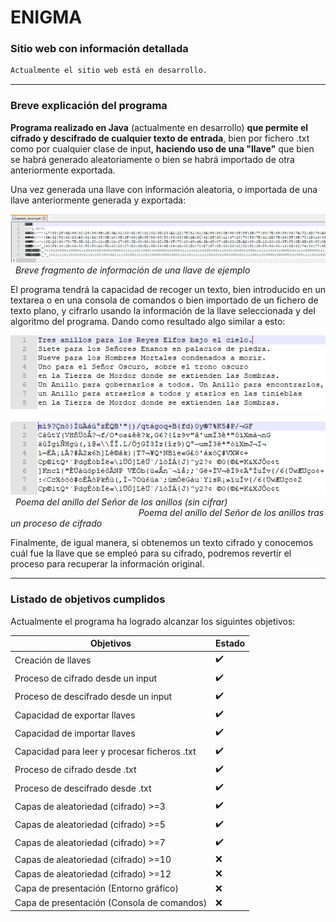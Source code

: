 # ENIGMA

### Sitio web con información detallada
```sh
Actualmente el sitio web está en desarrollo.
```

---

### Breve explicación del programa

**Programa realizado en Java** (actualmente en desarrollo) **que permite el cifrado y descifrado de cualquier texto de entrada**, bien por fichero .txt como por cualquier clase de input, **haciendo uso de una "llave"** que bien se habrá generado aleatoriamente o bien se habrá importado de otra anteriormente exportada.

Una vez generada una llave con información aleatoria, o importada de una llave anteriormente generada y exportada:

![Imagen con un breve fragmento de información de una llave de ejemplo](/img_markdown/ejemplo_llave.png)
&nbsp; _Breve fragmento de información de una llave de ejemplo_

El programa tendrá la capacidad de recoger un texto, bien introducido en un textarea o en una consola de comandos o bien importado de un fichero de texto plano, y cifrarlo usando la información de la llave seleccionada y del algoritmo del programa. Dando como resultado algo similar a esto:

![Imagen con el poema del Señor de los Anillos sin cifrar](/img_markdown/anillo.png) &nbsp;&nbsp;&nbsp;&nbsp;&nbsp; ![Imagen con el poema del Señor de los Anillos cifrado](/img_markdown/anillo_cifrado.png) 
&nbsp; _Poema del anillo del Señor de los anillos (sin cifrar)_ &nbsp;&nbsp;&nbsp;&nbsp;&nbsp;&nbsp;&nbsp;&nbsp;&nbsp;&nbsp;&nbsp;&nbsp;&nbsp;&nbsp;&nbsp;&nbsp;&nbsp;&nbsp;&nbsp;&nbsp;&nbsp;&nbsp;&nbsp;&nbsp;&nbsp;&nbsp;&nbsp;&nbsp;&nbsp;&nbsp;&nbsp;&nbsp;&nbsp;&nbsp;&nbsp;&nbsp;&nbsp;&nbsp;&nbsp;&nbsp;&nbsp;&nbsp;&nbsp;&nbsp;&nbsp;&nbsp;&nbsp;&nbsp;&nbsp;&nbsp;&nbsp; _Poema del anillo del Señor de los anillos tras un proceso de cifrado_

Finalmente, de igual manera, si obtenemos un texto cifrado y conocemos cuál fue la llave que se empleó para su cifrado, podremos revertir el proceso para recuperar la información original.
 

---

### Listado de objetivos cumplidos

Actualmente el programa ha logrado alcanzar los siguintes objetivos:

| Objetivos | Estado |
| ------ | ------ |
|Creación de llaves|:heavy_check_mark:|
|Proceso de cifrado desde un input|:heavy_check_mark:|
|Proceso de descifrado desde un input|:heavy_check_mark:|
|Capacidad de exportar llaves|:heavy_check_mark:|
|Capacidad de importar llaves|:heavy_check_mark:|
|Capacidad para leer y procesar ficheros .txt|:heavy_check_mark:|
|Proceso de cifrado desde .txt|:heavy_check_mark:|
|Proceso de descifrado desde .txt|:heavy_check_mark:|
|Capas de aleatoriedad (cifrado) >=3|:heavy_check_mark:|
|Capas de aleatoriedad (cifrado) >=5|:heavy_check_mark:|
|Capas de aleatoriedad (cifrado) >=7|:heavy_check_mark:|
|Capas de aleatoriedad (cifrado) >=10|:x:|
|Capas de aleatoriedad (cifrado) >=12|:x:|
|Capa de presentación (Entorno gráfico)|:x:|
|Capa de presentación (Consola de comandos)|:x:|